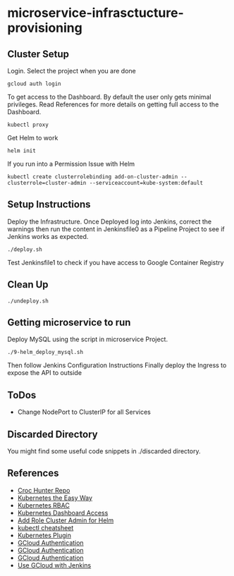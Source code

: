 # microservice-infrasctucture-provisioning

## Cluster Setup
Login. Select the project when you are done
```
gcloud auth login
```
To get access to the Dashboard. By default the user only gets minimal privileges. Read References for more details on getting full access to the Dashboard.
```
kubectl proxy
```
Get Helm to work
```
helm init
```
If you run into a Permission Issue with Helm
```
kubectl create clusterrolebinding add-on-cluster-admin --clusterrole=cluster-admin --serviceaccount=kube-system:default
```

## Setup Instructions

Deploy the Infrastructure. Once Deployed log into Jenkins, correct the warnings then run the content in Jenkinsfile0 as a Pipeline Project to see if Jenkins works as expected.
```
./deploy.sh
```
Test Jenkinsfile1 to check if you have access to Google Container Registry

## Clean Up
```
./undeploy.sh
```

## Getting microservice to run

Deploy MySQL using the script in microservice Project.
```
./9-helm_deploy_mysql.sh
```
Then follow Jenkins Configuration Instructions
Finally deploy the Ingress to expose the API to outside

## ToDos
  - Change NodePort to ClusterIP for all Services

## Discarded Directory

You might find some useful code snippets in ./discarded directory.

## References

  - [Croc Hunter Repo](https://github.com/lachie83/croc-hunter)
  - [Kubernetes the Easy Way](https://www.youtube.com/watch?v=kOa_llowQ1c)
  - [Kubernetes RBAC](https://kubernetes.io/docs/admin/authorization/rbac/)
  - [Kubernetes Dashboard Access](https://github.com/kubernetes/dashboard/wiki/Access-control)
  - [Add Role Cluster Admin for Helm](https://github.com/kubernetes/helm/issues/2687)
  - [kubectl cheatsheet](https://kubernetes.io/docs/reference/kubectl/cheatsheet/)
  - [Kubernetes Plugin](https://github.com/jenkinsci/kubernetes-plugin)
  - [GCloud Authentication](https://cloud.google.com/storage/docs/authentication#storage-authentication-gohttps://cloud.google.com/storage/docs/authentication#storage-authentication-go)
  - [GCloud Authentication](https://cloud.google.com/sdk/docs/authorizing)
  - [GCloud Authentication](https://cloud.google.com/sdk/docs/authorizing)
  - [Use GCloud with Jenkins](https://stackoverflow.com/questions/28356497/use-gcloud-with-jenkins)


